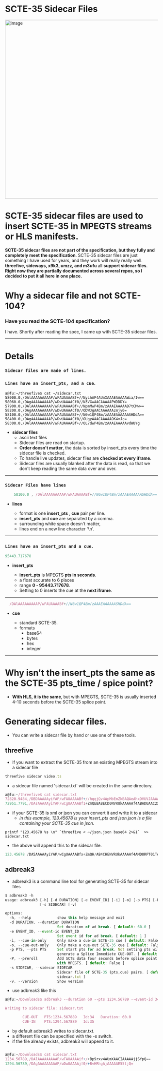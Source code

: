 # SCTE-35 Sidecar Files
<img width="1054" height="587" alt="image" src="https://github.com/user-attachments/assets/b5b0d7cb-13bb-4bb4-a66a-633b89906c61" />

# SCTE-35 sidecar files are used to insert SCTE-35 in MPEGTS streams or HLS manifests.

__SCTE-35 sidecar files are not part of the specification, but they fully and completely meet the specification__.
SCTE-35 sidecar files are just something I have used for years, and they work will really really well. __threefive, sideways, x9k3, umzz, and m3ufu__ all __support sidecar files__. 
__Right now they are partially documented across several repos, so I decided to put it all here in one place.__

# Why a sidecar file and not SCTE-104?
### Have you read the SCTE-104 specification?
I have. Shortly after reading the spec, I came up with SCTE-35 sidecar files.

___

# Details

### `Sidecar files are made of lines.`
### `Lines have an insert_pts, and a cue`.


```smalltalk
a@fu:~/threefive$ cat ~/sidecar.txt 
58000.0,/DAlAAAAAAAAAP/wFAUAAAABf+//NyLhAP4AUmXAAAEAAAAAWia/Iw==
58060.0,/DAgAAAAAAAAAP/wDwUAAAACf0//N3VGwAACAAAAAPWDDDY=
57900.0,/DAlAAAAAAAAAP/wFAUAAAABf+//NpmMwP4Bm/zAAAEAAAAAD7tCMw==
58200.0,/DAgAAAAAAAAAP/wDwUAAAACf0//ODWJgAACAAAAAAzmjy0=
58100.0,/DAlAAAAAAAAAP/wFAUAAAABf+//N6w1QP4Bm/zAAAEAAAAAASHDdA==
58400.0,/DAgAAAAAAAAAP/wDwUAAAACf0//OUgyAAACAAAAAOK4vJc=
58300.0,/DAlAAAAAAAAAP/wFAUAAAABf+//OL7dwP4Bm/zAAAEAAAAAvdWUYg
```

* __sidecar files__
   * ascii text files
   * Sidecar files are read on startup.
   * __Order doesn't matter__, the data is sorted by insert_pts every time the sidecar file is checked.
   * To handle live updates, sidecar files are __checked at every iframe__.
   * Sidecar files are usually blanked after the data is read, so that we don't keep reading the same data over and over.
---
### `Sidecar Files have lines`

```js
    58100.0 , /DAlAAAAAAAAAP/wFAUAAAABf+//N6w1QP4Bm/zAAAEAAAAAASHDdA==
```
* __lines__

   *  format  is one  __insert_pts__  , __cue__ pair per line.
   *  __insert_pts__ and __cue__ are separated by a comma.
   *  surrounding white space doesn't matter,
   *  lines end on a new line character '\n'.
---

### `Lines have an insert_pts and a cue`.

```js
95443.717678
```
* __insert_pts__

   * __insert_pts__ is MPEGTS __pts in seconds__.
   * a float accurate to 6 places
   * range  __0 - 95443.717678__.
   * Setting to 0 inserts the cue at the __next iframe__.
---

```js
  /DAlAAAAAAAAAP/wFAUAAAABf+//N6w1QP4Bm/zAAAEAAAAAASHDdA==
```
* __cue__

   * standard SCTE-35. 
   * formats
     * base64
     * bytes
     * hex
     * integer
---





# Why isn't the insert_pts the same as the SCTE-35 pts_time / spice point?

* __With HLS, it is the same__, but with MPEGTS, SCTE-35 is usually inserted 4-10 seconds before the SCTE-35 splice point.



# Generating sidecar files.
* You can write a sidecar file by hand or use one of these tools.

## threefive 
* If you want to extract the SCTE-35 from an existing MPEGTS stream into a sidecar file
```js
threefive sidecar video.ts
```
* a sidecar file named 'sidecar.txt' will be created in the same directory.
```js
a@fu:~/threefive$ cat sidecar.txt 
72820.9484,/DBDAAAAAyiYAP/wFAUAAAABf+//hqqjQv4ApMbEmZkBAQAeAhxDVUVJAAAAAH/AAACky4ABCDEwMTAwMDAwNAAAN7GZ7w==
72951.7791,/DAsAAAAAyiYAP/wCgUAAAABf1+ZmQEBABECD0NVRUkAAAAAf4ABADUAAC2XQZU=
```
* if your SCTE-35 is xml or json you can convert it and write it to a sidecar
	* _in this example,  123.45678 is your insert_pts and json.json is a file containing your SCTE-35 cue in json._
```smalltalk
printf "123.45678 %s \n" `threefive < ~/json.json base64 2>&1`  >> sidecar.txt
```
* the above will append this to the sidecar file.
```js
123.45678 /DA5AAAAAyiYAP/wCgUAAAABfx+ZmQH/AB4CHENVRUkAAAAAf4AMDURPT01TdXBlckRvb201AACPN660 
```


## adbreak3
* adbreak3 is a command line tool for generating SCTE-35 for sidecar files
```js
$ adbreak3 -h
usage: adbreak3 [-h] [-d DURATION] [-e EVENT_ID] [-i] [-o] [-p PTS] [-P]
                [-s SIDECAR] [-v]

options:
  -h, --help            show this help message and exit
  -d DURATION, --duration DURATION
                        Set duration of ad break. [ default: 60.0 ]
  -e EVENT_ID, --event-id EVENT_ID
                        Set event id for ad break. [ default: 1 ]
  -i, --cue-in-only     Only make a cue-in SCTE-35 cue [ default: False ]
  -o, --cue-out-only    Only make a cue-out SCTE-35 cue [ default: False ]
  -p PTS, --pts PTS     Set start pts for ad break. Not setting pts will
                        generate a Splice Immediate CUE-OUT. [ default: 0.0 ]
  -P, --preroll         Add SCTE data four seconds before splice point. Used
                        with MPEGTS. [ default: False ]
  -s SIDECAR, --sidecar SIDECAR
                        Sidecar file of SCTE-35 (pts,cue) pairs. [ default:
                        sidecar.txt ]
  -v, --version         Show version

```
* use adbreak3 like this
```js
a@fu:~/Downloads$ adbreak3 --duration 60 --pts 1234.56789 --event-id 34

Writing to sidecar file: sidecar.txt

		CUE-OUT   PTS:1234.567889   Id:34   Duration: 60.0
		CUE-IN    PTS:1294.567889   Id:35
```
* by default adbreak3 writes to sidecar.txt.
* a different file can be specified with the -s switch.
* if the file already exists, adbreak3 will append to it.

```js

a@fu:~/Downloads$ cat sidecar.txt
1234.56789,/DAlAAAAAAAAAP/wFAUAAAAif+/+Bp9rxv4AUmXAACIAAAAAjjSYpQ==
1294.56789,/DAgAAAAAAAAAP/wDwUAAAAjf0/+BvHRhgAjAAAAAE55tjQ=

```
